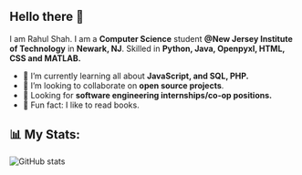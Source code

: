 ## Hello there 👋
I am Rahul Shah. I am a **Computer Science** student **@New Jersey Institute of Technology** in **Newark, NJ**.  Skilled in **Python, Java, Openpyxl, HTML, CSS and MATLAB.**

- 🌱 I’m currently learning all about **JavaScript, and SQL, PHP.**
- 🤝 I’m looking to collaborate on **open source projects**.
- 💼 Looking for **software engineering internships/co-op positions.**
- 🌟 Fun fact: I like to read books.

## 📊 My Stats:
![GitHub stats](https://github-readme-stats.vercel.app/api?username=rahulnshah&show_icons=true&hide=stars&theme=algolia)






